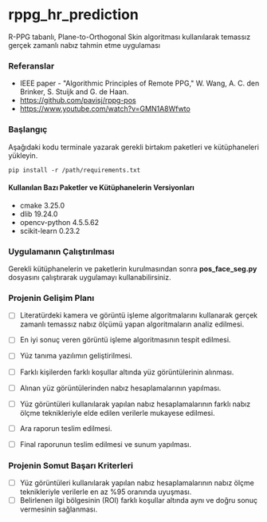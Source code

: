 # rppg_hr_prediction
R-PPG tabanlı, Plane-to-Orthogonal Skin algoritması kullanılarak temassız gerçek zamanlı nabız tahmin etme uygulaması
### Referanslar
+ IEEE paper - "Algorithmic Principles of Remote PPG," W. Wang, A. C. den Brinker, S. Stuijk and G. de Haan. 
+ https://github.com/pavisj/rppg-pos
+ https://www.youtube.com/watch?v=GMN1A8Wfwto
### Başlangıç
Aşağıdaki kodu terminale yazarak gerekli birtakım paketleri ve kütüphaneleri yükleyin. 
```
pip install -r /path/requirements.txt
```
#### Kullanılan Bazı Paketler ve Kütüphanelerin Versiyonları
+ cmake 3.25.0
+ dlib 19.24.0
+ opencv-python 4.5.5.62
+ scikit-learn 0.23.2

### Uygulamanın Çalıştırılması
Gerekli kütüphanelerin ve paketlerin kurulmasından sonra **pos_face_seg.py** dosyasını çalıştırarak uygulamayı kullanabilirsiniz. 

### Projenin Gelişim Planı
- [ ] Literatürdeki kamera ve görüntü işleme algoritmalarını kullanarak gerçek zamanlı temassız nabız ölçümü yapan algoritmaların analiz edilmesi.
- [ ] En iyi sonuç veren görüntü işleme algoritmasının tespit edilmesi.
- [ ] Yüz tanıma yazılımın geliştirilmesi.
- [ ] Farklı kişilerden farklı koşullar altında yüz görüntülerinin alınması.
- [ ] Alınan yüz görüntülerinden nabız hesaplamalarının yapılması.
- [ ] Yüz görüntüleri kullanılarak yapılan nabız hesaplamalarının farklı nabız ölçme teknikleriyle elde edilen verilerle mukayese edilmesi.
- [ ] Ara raporun teslim edilmesi.
- [ ] Final raporunun teslim edilmesi ve sunum yapılması.


### Projenin Somut Başarı Kriterleri
- [ ] Yüz görüntüleri kullanılarak yapılan nabız hesaplamalarının nabız ölçme teknikleriyle verilerle en az %95 oranında uyuşması.
- [ ] Belirlenen ilgi bölgesinin (ROI) farklı koşullar altında aynı ve doğru sonuç vermesinin sağlanması.
